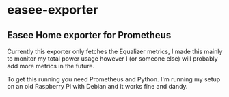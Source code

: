 # easee-exporter
## Easee Home exporter for Prometheus

Currently this exporter only fetches the Equalizer metrics, I made this mainly to monitor my total power usage however I (or someone else) will probably add more metrics in the future.

To get this running you need Prometheus and Python. I'm running my setup on an old Raspberry Pi with Debian and it works fine and dandy.
